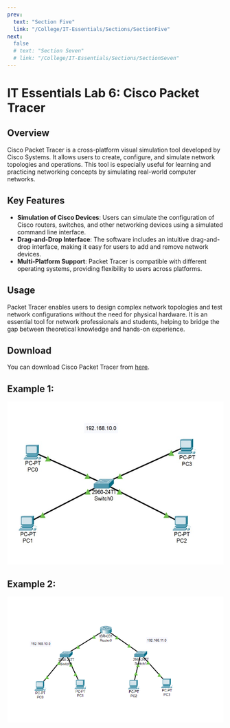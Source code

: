 ```yaml
---
prev:
  text: "Section Five"
  link: "/College/IT-Essentials/Sections/SectionFive"
next:
  false
  # text: "Section Seven"
  # link: "/College/IT-Essentials/Sections/SectionSeven"
---
```


# IT Essentials Lab 6: Cisco Packet Tracer

## Overview

Cisco Packet Tracer is a cross-platform visual simulation tool developed by Cisco Systems. It allows users to create, configure, and simulate network topologies and operations. This tool is especially useful for learning and practicing networking concepts by simulating real-world computer networks.

## Key Features

- **Simulation of Cisco Devices**: Users can simulate the configuration of Cisco routers, switches, and other networking devices using a simulated command line interface.
- **Drag-and-Drop Interface**: The software includes an intuitive drag-and-drop interface, making it easy for users to add and remove network devices.
- **Multi-Platform Support**: Packet Tracer is compatible with different operating systems, providing flexibility to users across platforms.

## Usage

Packet Tracer enables users to design complex network topologies and test network configurations without the need for physical hardware. It is an essential tool for network professionals and students, helping to bridge the gap between theoretical knowledge and hands-on experience.

## Download

You can download Cisco Packet Tracer from [here](https://www.netacad.com/resources/lab-downloads?courseLang=en-US).

## Example 1:

![Example 1](../imgs/figure%201.png)

## Example 2:

![Example 2](../imgs/figure-1.png)